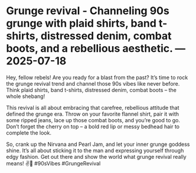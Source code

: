 # Grunge revival - Channeling 90s grunge with plaid shirts, band t-shirts, distressed denim, combat boots, and a rebellious aesthetic. — 2025-07-18

Hey, fellow rebels! Are you ready for a blast from the past? It’s time to rock the grunge revival trend and channel those 90s vibes like never before. Think plaid shirts, band t-shirts, distressed denim, combat boots – the whole shebang!

This revival is all about embracing that carefree, rebellious attitude that defined the grunge era. Throw on your favorite flannel shirt, pair it with some ripped jeans, lace up those combat boots, and you’re good to go. Don’t forget the cherry on top – a bold red lip or messy bedhead hair to complete the look.

So, crank up the Nirvana and Pearl Jam, and let your inner grunge goddess shine. It’s all about sticking it to the man and expressing yourself through edgy fashion. Get out there and show the world what grunge revival really means! ✌️🖤 #90sVibes #GrungeRevival